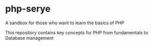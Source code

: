 # php-serye


A sandbox for those who want to learn the basics of PHP


This repository contains key concepts for PHP from fundamentals to Database management



